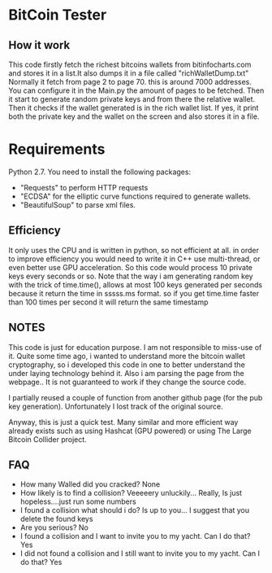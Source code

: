 # BitCoin Tester


## How it work
This code firstly fetch the richest bitcoins wallets from bitinfocharts.com and stores it in a list.It also dumps it in a file called "richWalletDump.txt"
Normally it fetch from page 2 to page 70. this is around 7000 addresses. You can configure it in the Main.py the amount of pages to be fetched.
Then it start to generate random private keys and from there the relative wallet. Then it checks if the wallet generated is in the rich wallet list.
If yes, it print both the private key and the wallet on the screen and also stores it in a file.

# Requirements
Python 2.7. You need to install the following packages:
+ "Requests" to perform HTTP requests
+ "ECDSA" for the elliptic curve functions required to generate wallets.
+ "BeautifulSoup" to parse xml files.

## Efficiency
It only uses the CPU and is written in python, so not efficient at all. in order to improve efficiency you would need to
write it in C++ use multi-thread, or even better use GPU acceleration.
So this code would process 10 private keys every seconds or so.
Note that the way i am generating random key with the trick of time.time(), allows at most 100 keys generated per seconds because it return the time in sssss.ms format. so if you get time.time faster than 100 times per second it will return the same timestamp

## NOTES
This code is just for education purpose. I am not responsible to miss-use of it.
Quite some time ago, i wanted to understand more the bitcoin wallet cryptography, so i developed this code in one
to better understand the under laying technology behind it. Also i am parsing the page from the webpage.. It is not guaranteed to work if they change the source code.

I partially reused a couple of function from another github page (for the pub key generation). Unfortunately I
lost track of the original source.

Anyway, this is just a quick test. Many similar and more efficient way  already exists such as using Hashcat (GPU powered) or using The Large Bitcoin Collider project.

## FAQ
+ How many Walled did you cracked? None
+ How likely is to find a collision? Veeeeery unluckily... Really, Is just hopeless....just run some numbers
+ I found a collision what should i do?  Is up to you... I suggest that you delete the found keys
+ Are you serious? No
+ I found a collision and I want to invite you to my yacht. Can I do that? Yes
+ I did not found a collision and I still want to invite you to my yacht. Can I do that? Yes

